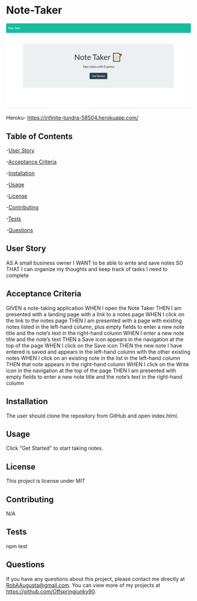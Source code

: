 # Note-Taker

![alt text](https://github.com/Offspringjunky90/Note-Taker/blob/main/public/assets/img/Screenshot1.PNG?raw=true)

Heroku- https://infinite-tundra-58504.herokuapp.com/

## Table of Contents

-[User Story](#userstory)

-[Acceptance Criteria](#acceptancecriteria)
    
-[Installation](#installation)
    
-[Usage](#usage)
    
-[License](#license)
    
-[Contributing](#contributing)
    
-[Tests](#tests)
    
-[Questions](#questions)

## User Story <a id="userstory"></a>

AS A small business owner
I WANT to be able to write and save notes
SO THAT I can organize my thoughts and keep track of tasks I need to complete


## Acceptance Criteria <a id="acceptanceciteria"></a>

GIVEN a note-taking application
WHEN I open the Note Taker
THEN I am presented with a landing page with a link to a notes page
WHEN I click on the link to the notes page
THEN I am presented with a page with existing notes listed in the left-hand column, plus empty fields to enter a new note title and the note’s text in the right-hand column
WHEN I enter a new note title and the note’s text
THEN a Save icon appears in the navigation at the top of the page
WHEN I click on the Save icon
THEN the new note I have entered is saved and appears in the left-hand column with the other existing notes
WHEN I click on an existing note in the list in the left-hand column
THEN that note appears in the right-hand column
WHEN I click on the Write icon in the navigation at the top of the page
THEN I am presented with empty fields to enter a new note title and the note’s text in the right-hand column

## Installation <a id="installation"></a>
   
The user should clone the repository from GitHub and open index.html.
   
## Usage <a id="usage"></a>
    
Click "Get Started" to start taking notes.
    
## License <a id="license"></a>
    
This project is license under MIT
    
## Contributing <a id="contributing"></a>
   
N/A
   
## Tests <a id="tests"></a>
   
npm test
   
## Questions <a id="questions"></a>
   
If you have any questions about this project, please contact me directly at RobAAugusta@gmail.com. You can view more of my projects at https://github.com/Offspringjunky90.
  

